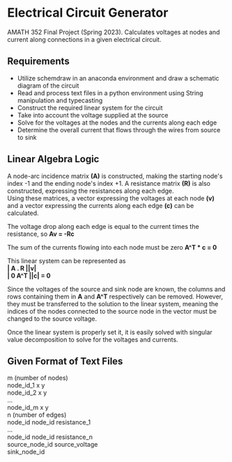 # Electrical Circuit Generator
AMATH 352 Final Project (Spring 2023). Calculates voltages at nodes and current along connections in a given electrical circuit.

## Requirements
- Utilize schemdraw in an anaconda environment and draw a schematic diagram of the circuit
- Read and process text files in a python environment using String manipulation and typecasting
- Construct the required linear system for the circuit
- Take into account the voltage supplied at the source
- Solve for the voltages at the nodes and the currents along each edge
- Determine the overall current that flows through the wires from source to sink

## Linear Algebra Logic
A node-arc incidence matrix **(A)** is constructed, making the starting node's index -1 and the ending node's index +1.
A resistance matrix **(R)** is also constructed, expressing the resistances along each edge. \
Using these matrices, a vector expressing the voltages at each node **(v)** and a vector expressing the currents along each edge **(c)** can be calculated.

The voltage drop along each edge is equal to the current times the resistance, so 
**Av = -Rc**

The sum of the currents flowing into each node must be zero 
**A^T * c = 0**

This linear system can be represented as \
**| A . R ||v|** \
**| 0 A^T ||c| = 0**

Since the voltages of the source and sink node are known, the columns and rows containing them in **A** and **A^T** respectively can be removed. 
However, they must be transferred to the solution to the linear system, meaning the indices of the nodes connected to the source node in the vector must be changed to the source voltage.

Once the linear system is properly set it, it is easily solved with singular value decomposition to solve for the voltages and currents.

## Given Format of Text Files
m (number of nodes) \
node_id_1 x y \
node_id_2 x y \
... \
node_id_m x y \
n (number of edges) \
node_id node_id resistance_1 \
... \
node_id node_id resistance_n \
source_node_id source_voltage \
sink_node_id 
